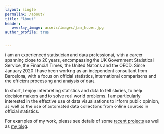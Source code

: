 ```yaml
---
layout: single
permalink: /about/
title: "About"
header: 
   overlay_image: assets/images/jan_huber.jpg
author_profile: true   


---
```


  I am an experienced statistician and data professional, with a career spanning close to 20 years, encompassing the UK Government Statistical Service, the Financial Times, the United Nations and the OECD. Since January 2020 I have been working as an independent consultant from Barcelona, with a focus on official statistics, international comparisons and the efficient processing and analysis of data.  

In short, I enjoy interpreting statistics and data to tell stories, to help decision makers and to solve real world problems. I am particularly interested in the effective use of data visualisations to inform public opinion, as well as the use of automated data collections from online sources in official statistics.  

For examples of my work, please see details of some [recent projects](https://michael-jacobs.github.io/recent_projects/) as well as [my blog](https://michael-jacobs.github.io/posts/). 
 


